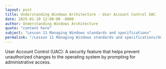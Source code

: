 ```yaml
---
layout: post
title: Understanding Windows Architecture - User Account Control UAC
date: 2025-01-10 12:00:00 -0000
author: Understanding Windows Architecture
quote: "content here"
subject: "Lesson 11 Managing Windows standards and specifications"
permalink: "/Lesson 11 Managing Windows standards and specifications/Understanding Windows Architecture/Understanding Windows Architecture - User Account Control UAC"
---
```


User Account Control (UAC): A security feature that helps prevent unauthorized changes to the operating system by prompting for administrative access.
